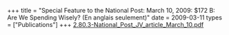 +++
title = "Special Feature to the National Post: March 10, 2009: $172 B: Are We Spending Wisely? (En anglais seulement)"
date = 2009-03-11
types = ["Publications"]
+++
[2.80.3-National\_Post\_JV\_article\_March\_10.pdf](/files/2.80.3-National_Post_JV_article_March_10.pdf)
